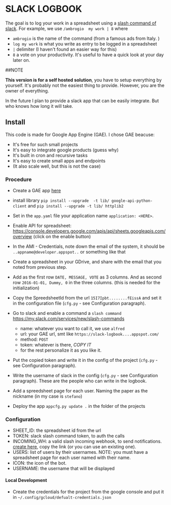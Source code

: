 # SLACK LOGBOOK
The goal is to log your work in a spreadsheet using a [slash command of slack](https://api.slack.com/slash-commands). For example, we use `/ambrogio  my work | 8` where

- `ambrogio` is the name of the command (from a famous ads from Italy. )
- `log my work` is what you write as entry to be logged in a spreadsheet
- `|` delimiter (I haven't found an easier way for this)
- `8` a vote on your productivity. It's useful to have a quick look at your day later on.

##NOTE

**This version is for a self hosted solution**, you have to setup everything by yourself. It's probably not the easiest thing to provide. However, you are the owner of everything.

In the future I plan to provide a slack app that can be easily integrate. But who knows how long it will take.

## Install
This code is made for Google App Engine (GAE). I chose GAE beacuse:

- It's free for such small projects
- It's easy to integrate google products (guess why)
- It's built in cron and recursive tasks
- It's easy to create small apps and endpoints
- (It also scale well, but this is not the case)

### Procedure

- Create a GAE app [here](https://console.cloud.google.com/appengine)
- install library `pip install --upgrade  -t lib/ google-api-python-client` and `pip install --upgrade -t lib/ httplib2`
- Set in the `app.yaml` file your application name `application: <HERE>`.
- Enable API for spreadsheet: https://console.developers.google.com/apis/api/sheets.googleapis.com/overview (click on the enable button)
- In the AMI - Credentials, note down the email of the system, it should be `..appname@developer.appspot..` or something like that
- Create a spreadsheet in your GDrive, and share with the email that you noted from previous step.
- Add as the first row `DATE, MESSAGE, VOTE` as 3 columns. And as second row `2016-01-01, Dummy, 0` in the three columns. (this is needed for the initialization)
- Copy the SpreedsheetId from the url `15I7Ipbt........fEissA` and set it in the configuration file (`cfg.py` - see Configuration paragraph).
- Go to slack and enable a command a `slash command` https://my.slack.com/services/new/slash-commands

    - name: whatever you want to call it, we use `alfred`
    - url: your GAE url, smt like `https://slack-logbook....appspot.com/`
    - method: `POST`
    - token: whatever is there, *COPY IT*
    - for the rest personalize it as you like it.

- Put the copied token and write it in the config of the project (`cfg.py` - see Configuration paragraph).
- Write the username of slack in the config (`cfg.py` - see Configuration paragraph). These are the people who can write in the logbook.
- Add a spreedsheet page for each user. Naming the paper as the nickname (in my case is `stefano`)
- Deploy the app `appcfg.py update .` in the folder of the projects

### Configuration

 - SHEET_ID: the spreadsheet id from the url
 - TOKEN: slack slash command token, to auth the calls
 - INCOMING_WH: a valid slash incoming webhook, to send notifications. [create here](https://my.slack.com/services/new/incoming-webhook/), copy the link (or you can use an existing one).
 - USERS: list of users by their usernames. NOTE: you must have a spreadsheet page for each user named with their name.
 - ICON: the icon of the bot.
 - USERNAME: the username that will be displayed

#### Local Development

- Create the credentials for the project from the google console and put it in `~/.config/gcloud/defualt-credentials.json`
